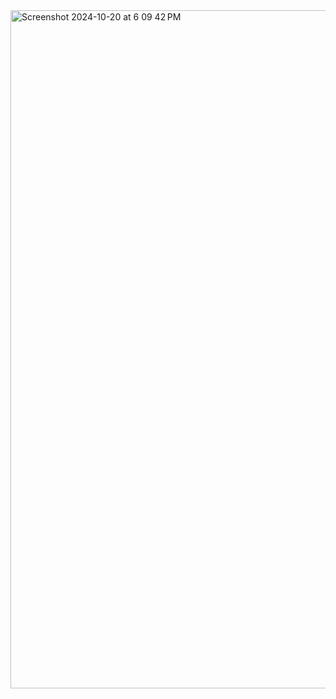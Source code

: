 <img width="1085" alt="Screenshot 2024-10-20 at 6 09 42 PM" src="https://github.com/user-attachments/assets/2f3e1c19-64db-4890-8155-e4b7a2f3bd59">
